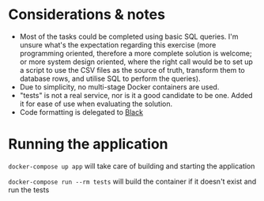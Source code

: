 # Considerations & notes
* Most of the tasks could be completed using basic SQL queries. I'm unsure what's the expectation regarding this exercise (more programming oriented, therefore a more complete solution is welcome; or more system design oriented, where the right call would be to set up a script to use the CSV files as the source of truth, transform them to database rows, and utilise SQL to perform the queries).
* Due to simplicity, no multi-stage Docker containers are used.
* "tests" is not a real service, nor is it a good candidate to be one. Added it for ease of use when evaluating the solution.
* Code formatting is delegated to [Black](https://github.com/psf/black)

# Running the application

`docker-compose up app` will take care of building and starting the application

`docker-compose run --rm tests` will build the container if it doesn't exist and run the tests